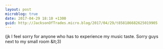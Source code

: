 ```yaml
---
layout: post
microblog: true
date: 2017-04-29 18:10 +1300
guid: http://JacksonOfTrades.micro.blog/2017/04/29/t858186682625019905.html
---
```

(jk I feel sorry for anyone who has to experience my music taste. Sorry guys next to my small room &amp;lt;3)

